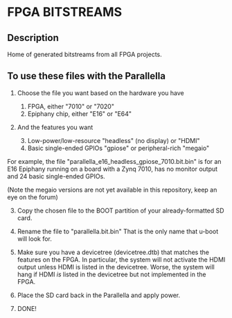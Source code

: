 #  FPGA BITSTREAMS

## Description

Home of generated bitstreams from all FPGA projects.

## To use these files with the Parallella

1.  Choose the file you want based on the hardware you have

	1.  FPGA, either "7010" or "7020"
	2.  Epiphany chip, either "E16" or "E64"

2.  And the features you want

	3.  Low-power/low-resource "headless" (no display) or "HDMI"
	4.  Basic single-ended GPIOs "gpiose" or peripheral-rich "megaio"

For example, the file "parallella_e16_headless_gpiose_7010.bit.bin" is for an E16 Epiphany
running on a board with a Zynq 7010, has no monitor output and 24 basic single-ended GPIOs.

(Note the megaio versions are not yet available in this repository, keep an eye on the forum)

3.  Copy the chosen file to the BOOT partition of your already-formatted SD card.

4.  Rename the file to "parallella.bit.bin"  That is the only name that u-boot will look for.

5.  Make sure you have a devicetree (devicetree.dtb) that matches the features on the FPGA.
In particular, the system will not activate the HDMI output unless HDMI is listed in the
devicetree.  Worse, the system will hang if HDMI _is_ listed in the devicetree but not
implemented in the FPGA.

6.  Place the SD card back in the Parallella and apply power.

7.  DONE!

